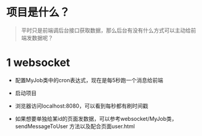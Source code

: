 # 项目是什么？
> 平时只是前端调后台接口获取数据，那么后台有没有什么方式可以主动给前端发数据呢？
# 1 websocket

- 配置MyJob类中的cron表达式，现在是每5秒跑一个消息给前端 

- 启动项目

- 浏览器访问localhost:8080，可以看到每秒都有刷时间戳

- 如果想要单独给某id的页面发数据，可以参考websocket/MyJob类，sendMessageToUser 方法以及配合页面user.html